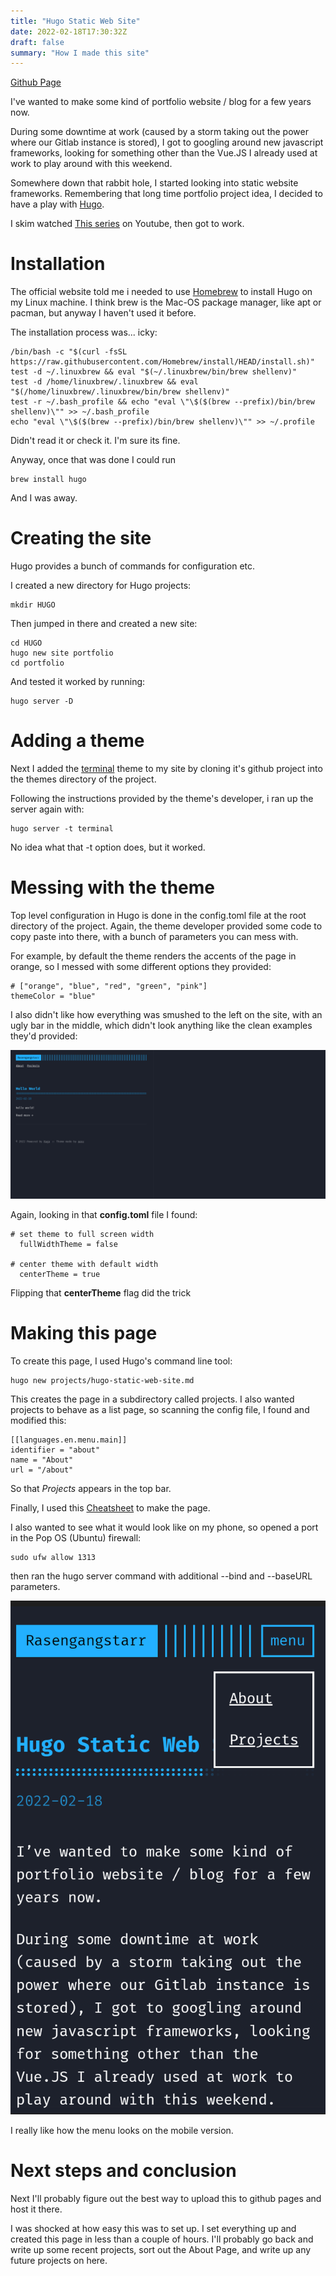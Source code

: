 ```yaml
---
title: "Hugo Static Web Site"
date: 2022-02-18T17:30:32Z
draft: false
summary: "How I made this site"
---
```


[Github Page](https://github.com/Rasengangstarr/Portfolio)

I've wanted to make some kind of portfolio website / blog for a few years now.

During some downtime at work (caused by a storm taking out the power where our Gitlab instance is stored), I got to googling around new javascript frameworks, looking for something other than the Vue.JS I already used at work to play around with this weekend.

Somewhere down that rabbit hole, I started looking into static website frameworks. Remembering that long time portfolio project idea, I decided to have a play with [Hugo](https://gohugo.io/).

I skim watched [This series](https://www.youtube.com/watch?v=qtIqKaDlqXo&list=PLLAZ4kZ9dFpOnyRlyS-liKL5ReHDcj4G3) on Youtube, then got to work.

# Installation

The official website told me i needed to use [Homebrew](https://brew.sh/) to install Hugo on my Linux machine. I think brew is the Mac-OS package manager, like apt or pacman, but anyway I haven't used it before.

The installation process was... icky:

```
/bin/bash -c "$(curl -fsSL https://raw.githubusercontent.com/Homebrew/install/HEAD/install.sh)"
test -d ~/.linuxbrew && eval "$(~/.linuxbrew/bin/brew shellenv)"
test -d /home/linuxbrew/.linuxbrew && eval "$(/home/linuxbrew/.linuxbrew/bin/brew shellenv)"
test -r ~/.bash_profile && echo "eval \"\$($(brew --prefix)/bin/brew shellenv)\"" >> ~/.bash_profile
echo "eval \"\$($(brew --prefix)/bin/brew shellenv)\"" >> ~/.profile
```

Didn't read it or check it. I'm sure its fine.

Anyway, once that was done I could run

```
brew install hugo
```

And I was away.

# Creating the site

Hugo provides a bunch of commands for configuration etc.

I created a new directory for Hugo projects:

```
mkdir HUGO
```

Then jumped in there and created a new site:

```
cd HUGO
hugo new site portfolio
cd portfolio
```

And tested it worked by running:

```
hugo server -D
```

# Adding a theme

Next I added the [terminal](https://themes.gohugo.io/themes/hugo-theme-terminal/) theme to my site by cloning it's github project into the themes directory of the project.

Following the instructions provided by the theme's developer, i ran up the server again with:

```
hugo server -t terminal
```

No idea what that -t option does, but it worked.

# Messing with the theme

Top level configuration in Hugo is done in the config.toml file at the root directory of the project. Again, the theme developer provided some code to copy paste into there, with a bunch of parameters you can mess with.

For example, by default the theme renders the accents of the page in orange, so I messed with some different options they provided:

```
# ["orange", "blue", "red", "green", "pink"]
themeColor = "blue"
```

I also didn't like how everything was smushed to the left on the site, with an ugly bar in the middle, which didn't look anything like the clean examples they'd provided:

![Ugly offcenter default behaviour](/images/uglytheme.png)

Again, looking in that __config.toml__ file I found:

```
# set theme to full screen width
  fullWidthTheme = false 

# center theme with default width
  centerTheme = true 
```

Flipping that __centerTheme__ flag did the trick

# Making this page

To create this page, I used Hugo's command line tool:

```
hugo new projects/hugo-static-web-site.md
```

This creates the page in a subdirectory called projects. I also wanted projects to behave as a list page, so scanning the config file, I found and modified this:

```
[[languages.en.menu.main]]
identifier = "about"
name = "About"
url = "/about"
```

So that *Projects* appears in the top bar.

Finally, I used this [Cheatsheet](https://www.nextpertise.net/posts/210424_hugo_markdown_cheatsheet/) to make the page.

I also wanted to see what it would look like on my phone, so opened a port in the Pop OS (Ubuntu) firewall:

```
sudo ufw allow 1313
```

then ran the hugo server command with additional --bind and --baseURL parameters.

![It looks cool on mobile too](/images/mobilehugo.png)

I really like how the menu looks on the mobile version.

# Next steps and conclusion

Next I'll probably figure out the best way to upload this to github pages and host it there.

I was shocked at how easy this was to set up. I set everything up and created this page in less than a couple of hours. I'll probably go back and write up some recent projects, sort out the About Page, and write up any future projects on here.
